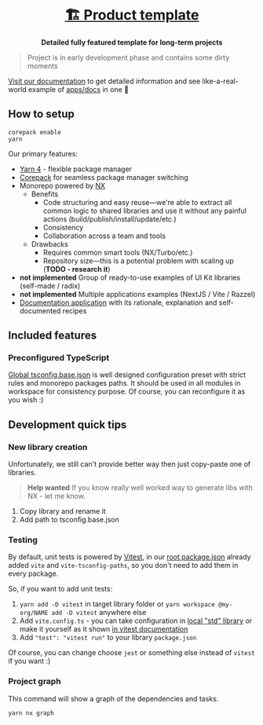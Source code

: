 <h1 align="center">
  <a aria-label="Product template" href="https://github.com/belgattitude/nextjs-monorepo-example">
    🏗 Product template
  </a>
</h1>
<p align="center">
  <strong>Detailed fully featured template for long-term projects</strong>
</p>

> Project is in early development phase and contains some dirty moments

[Visit our documentation](https://product-template.pages.dev/repo/intro) to get detailed information and
see like-a-real-world example of [apps/docs](./apps/docs) in one 👏

## How to setup

```shell
corepack enable
yarn
```

Our primary features:

- [Yarn 4](https://yarnpkg.com/getting-started/usage) - flexible package manager
- [Corepack](https://nodejs.org/api/corepack.html) for seamless package manager switching
- Monorepo powered by [NX](https://nx.dev/)
  - Benefits
    - Code structuring and easy reuse—we're able to extract all common logic
      to shared libraries and use it without any painful actions (build/publish/install/update/etc.)
    - Consistency
    - Collaboration across a team and tools
  - Drawbacks
    - Requires common smart tools (NX/Turbo/etc.)
    - Repository size—this is a potential problem with scaling up (**TODO - research it**)
- **not implemented** Group of ready-to-use examples of UI Kit libraries (self-made / radix)
- **not implemented** Multiple applications examples (NextJS / Vite / Razzel)
- [Documentation application](./apps/docs) with its rationale, explanation and self-documented recipes

## Included features

### Preconfigured TypeScript

[Global tsconfig.base.json](./tsconfig.base.json) is well designed
configuration preset with strict rules and monorepo packages paths.
It should be used in all modules in workspace for consistency purpose.
Of course, you can reconfigure it as you wish :)

## Development quick tips

### New library creation

Unfortunately, we still can't provide better way then just copy-paste one of libraries.

> **Help wanted** If you know really well worked way to generate libs with NX - let me know.

1. Copy library and rename it
2. Add path to tsconfig.base.json

### Testing

By default, unit tests is powered by [Vitest](https://vitest.dev/),
in our [root package.json](./package.json) already added `vite` and `vite-tsconfig-paths`,
so you don't need to add them in every package.

So, if you want to add unit tests:

1. `yarn add -D vitest` in target library folder or `yarn workspace @my-org/NAME add -D vitest` anywhere else
2. Add `vite.config.ts` - you can take configuration in [local "std" library](libs/std/vite.config.ts)
   or make it yourself as it shown [in vitest documentation](https://vitest.dev/config/)
3. Add `"test": "vitest run"` to your library `package.json`

Of course, you can change choose `jest` or something else instead of `vitest` if you want :)

### Project graph

This command will show a graph of the dependencies and tasks.

```sh
yarn nx graph
```
